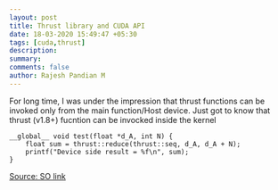 ```yaml
---
layout: post
title: Thrust library and CUDA API
date: 18-03-2020 15:49:47 +05:30
tags: [cuda,thrust]
description:
summary:
comments: false
author: Rajesh Pandian M
---
```


For long time, I was under the impression that thrust functions can be
invoked only from the main function/Host device. Just got to know that thrust
(v1.8+) fucntion can be invocked inside the kernel

```cuda
__global__ void test(float *d_A, int N) {
    float sum = thrust::reduce(thrust::seq, d_A, d_A + N);
    printf("Device side result = %f\n", sum);
}
```

[Source: SO link](https://stackoverflow.com/a/26784463/2712045)
